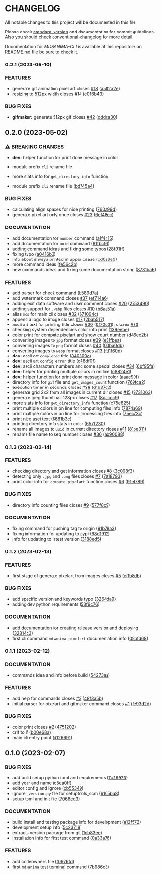 # CHANGELOG

All notable changes to this project will be documented in this file.

Please check [standard-version](https://github.com/conventional-changelog/standard-version)
and documentation for commit guidelines. Also you should check
[conventional-changelog](https://github.com/mdsanima/conventional-changelog) for more detail.

Docomentation for _MDSANIMA-CLI_ is available at this repository on [README.md](README.md)
file be sure to check it.

### 0.2.1 (2023-05-10)

### FEATURES

- generate gif animation pixel art closes [#18](https://github.com/mdsanima-lab/mdsanima-cli/issues/18) ([a502a2e](https://github.com/mdsanima-lab/mdsanima-cli/commit/a502a2e6162b032513398473aad299e5d564b566))
- resizing to 512px width closes [#14](https://github.com/mdsanima-lab/mdsanima-cli/issues/14) ([c016b43](https://github.com/mdsanima-lab/mdsanima-cli/commit/c016b43e239a5226a04f4fe377176719fea3385f))

### BUG FIXES

- **gifmaker:** generate 512px gif closes [#42](https://github.com/mdsanima-lab/mdsanima-cli/issues/42) ([dddca30](https://github.com/mdsanima-lab/mdsanima-cli/commit/dddca3008d8f43df1339a3d6f604d4730825e559))

## 0.2.0 (2023-05-02)

### ⚠ BREAKING CHANGES

- **dev:** helper function for print done message in color
- module prefix `cli` rename file
- more stats info for `get_directory_info` function

- module prefix `cli` rename file ([bd745a4](https://github.com/mdsanima-lab/mdsanima-cli/commit/bd745a444d2b481712840951c0ea93133e4555e8))

### BUG FIXES

- calculating align spaces for nice printing ([760a99d](https://github.com/mdsanima-lab/mdsanima-cli/commit/760a99dfa6344260afe71ca2c1d9c4bd66e6aac1))
- generate pixel art only once closes [#23](https://github.com/mdsanima-lab/mdsanima-cli/issues/23) ([6ef48ec](https://github.com/mdsanima-lab/mdsanima-cli/commit/6ef48ec08424464c91252b4ae0c76d62ff40d7d1))

### DOCUMENTATION

- add documentation for `number` command ([a1f4415](https://github.com/mdsanima-lab/mdsanima-cli/commit/a1f4415e305d175fc3696c2834b6415210d605e9))
- add documentation for `uuid` command ([81fbc91](https://github.com/mdsanima-lab/mdsanima-cli/commit/81fbc91dfac9c533b413829e6634981bde60a229))
- adding command ideas and fixing some typos ([28f91ff](https://github.com/mdsanima-lab/mdsanima-cli/commit/28f91ffbcdc0c7c43f6582c7dee2c8674c10501e))
- fixing typo ([a0416b3](https://github.com/mdsanima-lab/mdsanima-cli/commit/a0416b3a7893421e277c56d16d9e740aeca3cf01))
- info about always printed in upper caase ([cd0a9e9](https://github.com/mdsanima-lab/mdsanima-cli/commit/cd0a9e9556906237f4c9b27726f2d46be4e2b3f4))
- more command ideas ([fe56c2b](https://github.com/mdsanima-lab/mdsanima-cli/commit/fe56c2b52dd56939548ca11fca218903e2335545))
- new commands ideas and fixing some documentation string ([8731ba6](https://github.com/mdsanima-lab/mdsanima-cli/commit/8731ba6a29bec11c0189a606a50fa3398fc7fef6))

### FEATURES

- add parser for check command ([b589d7a](https://github.com/mdsanima-lab/mdsanima-cli/commit/b589d7a8c55c85bd7f6299726ca87445139b7c80))
- add watermark command closes [#37](https://github.com/mdsanima-lab/mdsanima-cli/issues/37) ([ef714a6](https://github.com/mdsanima-lab/mdsanima-cli/commit/ef714a61174b1d0a61d55387152d623af6d3bb75))
- adding exif data software and user comment closes [#20](https://github.com/mdsanima-lab/mdsanima-cli/issues/20) ([2753490](https://github.com/mdsanima-lab/mdsanima-cli/commit/2753490779740eebe88a2eb04f2dd357b7297208))
- adding support for `.webp` files closes [#10](https://github.com/mdsanima-lab/mdsanima-cli/issues/10) ([b6aa51a](https://github.com/mdsanima-lab/mdsanima-cli/commit/b6aa51aeb50c74700ff2970556a658e905da7f41))
- alias `mds` for main cli closes [#32](https://github.com/mdsanima-lab/mdsanima-cli/issues/32) ([671094c](https://github.com/mdsanima-lab/mdsanima-cli/commit/671094c87529ebf289d1fb5be1ebabd5e3d005e3))
- append a logo to image closes [#12](https://github.com/mdsanima-lab/mdsanima-cli/issues/12) ([2bab517](https://github.com/mdsanima-lab/mdsanima-cli/commit/2bab5178ab60a8d607a6ac0ec05f5ca39f7c8549))
- ascii art text for printing title closes [#30](https://github.com/mdsanima-lab/mdsanima-cli/issues/30) ([6f70d61](https://github.com/mdsanima-lab/mdsanima-cli/commit/6f70d61c147489acb9a9a52936dce2bc38bddc8c)), closes [#26](https://github.com/mdsanima-lab/mdsanima-cli/issues/26)
- checking system dependencies color info print ([139eebe](https://github.com/mdsanima-lab/mdsanima-cli/commit/139eebeec1aaf23f19270e8842d98c9aa9f0dc7a))
- color print for compute pixelart and show count number ([d46ec2b](https://github.com/mdsanima-lab/mdsanima-cli/commit/d46ec2b9854e4dba89b6573987e08fb6a40b3e6a))
- converting images to `jpg` format closes [#39](https://github.com/mdsanima-lab/mdsanima-cli/issues/39) ([e51fbea](https://github.com/mdsanima-lab/mdsanima-cli/commit/e51fbeaa3f904e277b4b3106ac93f8d959fa1832))
- converting images to `png` format closes [#40](https://github.com/mdsanima-lab/mdsanima-cli/issues/40) ([00ba0db](https://github.com/mdsanima-lab/mdsanima-cli/commit/00ba0dbd3403580bffbdfb6bbdc63e10c7ee85b4))
- converting images to `webp` format closes [#13](https://github.com/mdsanima-lab/mdsanima-cli/issues/13) ([fd1f60d](https://github.com/mdsanima-lab/mdsanima-cli/commit/fd1f60d94ec58940cda3c454d1efa874bfb6229b))
- **dev:** ascii art `completed` title ([349890a](https://github.com/mdsanima-lab/mdsanima-cli/commit/349890a1cb92d2305e62c81a2c62fe45089bde2a))
- **dev:** ascii art `config error` title ([c48df0f](https://github.com/mdsanima-lab/mdsanima-cli/commit/c48df0f02713764ae71e3495abfcd6ca3bd68c1e))
- **dev:** ascii characters numbers and some special closes [#34](https://github.com/mdsanima-lab/mdsanima-cli/issues/34) ([6bf95fa](https://github.com/mdsanima-lab/mdsanima-cli/commit/6bf95fa321544c5c9c1a4b5e77803a51d54b37bb))
- **dev:** helper for printing multiple colors in on line ([c8824e1](https://github.com/mdsanima-lab/mdsanima-cli/commit/c8824e143c7384eedeffaa24d2363985ac33b3a1))
- **dev:** helper function for print done message in color ([aaac99f](https://github.com/mdsanima-lab/mdsanima-cli/commit/aaac99f54deb65632d4f360842b0cc66bea407e4))
- directory info for `gif` file and `get_images_count` function ([769fca2](https://github.com/mdsanima-lab/mdsanima-cli/commit/769fca21214cd66fa8fcc73f71b3e6114a2333d8))
- execution timer in seconds closes [#38](https://github.com/mdsanima-lab/mdsanima-cli/issues/38) ([d1b37c2](https://github.com/mdsanima-lab/mdsanima-cli/commit/d1b37c2cbc3c5c001be43b503a9b2f3f7126e766))
- generate grid 2x2 from all images in current dir closes [#15](https://github.com/mdsanima-lab/mdsanima-cli/issues/15) ([9731063](https://github.com/mdsanima-lab/mdsanima-cli/commit/9731063c3068d56333a37b78b373c0776e1eb6dd))
- generate jpeg thumbnail 128px closes [#17](https://github.com/mdsanima-lab/mdsanima-cli/issues/17) ([8daccc9](https://github.com/mdsanima-lab/mdsanima-cli/commit/8daccc9dfbed5b2d0f01805b1a1c336fda43c832))
- more stats info for `get_directory_info` function ([c75e825](https://github.com/mdsanima-lab/mdsanima-cli/commit/c75e8254c2b3d3cb100cba15823abb3325496a42))
- print multiple colors in on line for computing files info ([7874a69](https://github.com/mdsanima-lab/mdsanima-cli/commit/7874a69b81a647deab2ad296146e9f4c867b978a))
- print multiple colors in on line for processing files info ([75ec73c](https://github.com/mdsanima-lab/mdsanima-cli/commit/75ec73c0a5e8c9f7061c3e65988de8bd90542f37))
- print nice asci text ([6681b3c](https://github.com/mdsanima-lab/mdsanima-cli/commit/6681b3c5833a25773a35727649f2bbd7c434634b))
- printing directory info stats in color ([657f230](https://github.com/mdsanima-lab/mdsanima-cli/commit/657f230cd2c3641885dd39e2e1cda10b05f180f8))
- rename all images to `uuid` in current directory closes [#11](https://github.com/mdsanima-lab/mdsanima-cli/issues/11) ([81be311](https://github.com/mdsanima-lab/mdsanima-cli/commit/81be31170e6b211bd88da287440ae2872a437b40))
- rename file name to seq number closes [#36](https://github.com/mdsanima-lab/mdsanima-cli/issues/36) ([ab90088](https://github.com/mdsanima-lab/mdsanima-cli/commit/ab90088cc84b56bec932abd1923c57f00d81eef5))

### 0.1.3 (2023-02-14)

### FEATURES

- checking directory and get information closes [#8](https://github.com/mdsanima-lab/mdsanima-cli/issues/8) ([3c098f3](https://github.com/mdsanima-lab/mdsanima-cli/commit/3c098f3f2c6447c286842c30c0127010c1b86189))
- detecting only `.jpg` and `.png` files closes [#7](https://github.com/mdsanima-lab/mdsanima-cli/issues/7) ([7018793](https://github.com/mdsanima-lab/mdsanima-cli/commit/7018793b3c2eecff09eafe49293dab5af2a05e83))
- print color info for `compute_pixelart` function closes [#6](https://github.com/mdsanima-lab/mdsanima-cli/issues/6) ([91e1789](https://github.com/mdsanima-lab/mdsanima-cli/commit/91e1789a65c67a401b014531fee16292ffeab624))

### BUG FIXES

- directory info counting files closes [#9](https://github.com/mdsanima-lab/mdsanima-cli/issues/9) ([577f8c5](https://github.com/mdsanima-lab/mdsanima-cli/commit/577f8c56512f38230b84deb2078c316f7a870a1a))

### DOCUMENTATION

- fixing command for pushing tag to origin ([91b78a3](https://github.com/mdsanima-lab/mdsanima-cli/commit/91b78a3cd705820b6913321e1351b6ce47d82455))
- fixing information for updating to pypi ([68d1912](https://github.com/mdsanima-lab/mdsanima-cli/commit/68d1912a26cc93d22cd0804bcdd80f70d9d86d16))
- info for updating to latest version ([3188ed5](https://github.com/mdsanima-lab/mdsanima-cli/commit/3188ed599592af16143a31f4c0d3f7f51778b866))

### 0.1.2 (2023-02-13)

### FEATURES

- first stage of generate pixelart from images closes [#5](https://github.com/mdsanima-lab/mdsanima-cli/issues/5) ([cffb8db](https://github.com/mdsanima-lab/mdsanima-cli/commit/cffb8db05771742e301963d1578ef332a66f0c11))

### BUG FIXES

- add specific version and keywords typo ([3264da9](https://github.com/mdsanima-lab/mdsanima-cli/commit/3264da983027df9b1c568130d0def5b309113a52))
- adding dev python requirements ([53f9c76](https://github.com/mdsanima-lab/mdsanima-cli/commit/53f9c7636e703157e08250c3fb280f88243ce94f))

### DOCUMENTATION

- add documentation for creating release version and deploying ([32814c3](https://github.com/mdsanima-lab/mdsanima-cli/commit/32814c3cd477643a1f9f60eac561ca0f70ad5ff1))
- first cli command `mdsanima pixelart` documentation info ([09bfd68](https://github.com/mdsanima-lab/mdsanima-cli/commit/09bfd683e259cf7eaa3b97f5c93eb209bd23f46e))

### 0.1.1 (2023-02-12)

### DOCUMENTATION

- commands idea and info before build ([54273aa](https://github.com/mdsanima-lab/mdsanima-cli/commit/54273aac2f67dba808f76d1b3a283bb3dc05bb64))

### FEATURES

- add help for commands closes [#3](https://github.com/mdsanima-lab/mdsanima-cli/issues/3) ([48f3a5b](https://github.com/mdsanima-lab/mdsanima-cli/commit/48f3a5beff1a785e5690b07a01ede87c8dd479af))
- initial parser for pixelart and gifmaker command closes [#1](https://github.com/mdsanima-lab/mdsanima-cli/issues/1) ([fe93d2d](https://github.com/mdsanima-lab/mdsanima-cli/commit/fe93d2d0b926517cd37821f87a189372e3a834d7))

### BUG FIXES

- color print closes [#2](https://github.com/mdsanima-lab/mdsanima-cli/issues/2) ([4751202](https://github.com/mdsanima-lab/mdsanima-cli/commit/47512022c47756d026c58d11c4847b9e1d51a9d1))
- crlf to lf ([b00e68a](https://github.com/mdsanima-lab/mdsanima-cli/commit/b00e68a1552e947196171ab2e0ad1838727b9134))
- main cli entry point ([d126691](https://github.com/mdsanima-lab/mdsanima-cli/commit/d1266918e5ccb3afe7ce83a35339feca6a722bf5))

## 0.1.0 (2023-02-07)

### BUG FIXES

- add build setup python toml and requirements ([7c29973](https://github.com/mdsanima-lab/mdsanima-cli/commit/7c299738195db54de58016dd3d87b94a16ee901e))
- add year and name ([c5ea0ff](https://github.com/mdsanima-lab/mdsanima-cli/commit/c5ea0ff02f6fea87be7d943df2bad071f3ad4ef7))
- editor config and ignore ([cb55349](https://github.com/mdsanima-lab/mdsanima-cli/commit/cb553492375143bb8394ef4ecef2b91953f90448))
- ignore `_version.py` file for setuptools_scm ([6105ba8](https://github.com/mdsanima-lab/mdsanima-cli/commit/6105ba88dfd2e83994705ccc9a93d70753671762))
- setup toml and init file ([7066cd3](https://github.com/mdsanima-lab/mdsanima-cli/commit/7066cd397d9719fa9ef86a772803319cbcfbddf8))

### DOCUMENTATION

- build install and testing package info for development ([a12f572](https://github.com/mdsanima-lab/mdsanima-cli/commit/a12f57281f98ff16768e0c62d7bafca57b1e49c6))
- development setup info ([5c23718](https://github.com/mdsanima-lab/mdsanima-cli/commit/5c2371801c5b571c4f85bcd2dbaa9e72402b3f8a))
- extracts version package from git ([1cb83ee](https://github.com/mdsanima-lab/mdsanima-cli/commit/1cb83ee1626d99f6b07935b84adbccbe9463ff12))
- installation info for first test command ([0a33a76](https://github.com/mdsanima-lab/mdsanima-cli/commit/0a33a76ad6fdbc1ad990b982359435f7cbfce266))

### FEATURES

- add codeowners file ([f0976fd](https://github.com/mdsanima-lab/mdsanima-cli/commit/f0976fd8bdbd9e5efb1d0c97a7619f822c6fb062))
- first `mdsanima` test terminal command ([7b986c3](https://github.com/mdsanima-lab/mdsanima-cli/commit/7b986c3d438e2f2732668926fb46fe6fd98c003f))
